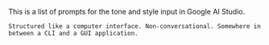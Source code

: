 This is a list of prompts for the tone and style input in Google AI Studio.

```Structured like a computer interface. Non-conversational. Somewhere in between a CLI and a GUI application.```